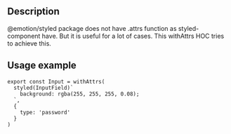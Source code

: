 ## Description

@emotion/styled package does not have .attrs function as styled-component have. But it is useful for a lot of cases.
This withAttrs HOC tries to achieve this.

## Usage example

```tsx
export const Input = withAttrs(
  styled(InputField)`
    background: rgba(255, 255, 255, 0.08);
  `,
  {
    type: 'password'
  }
)
```
